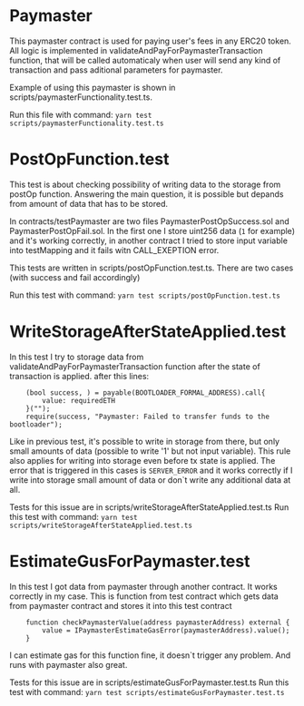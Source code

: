 # Paymaster
This paymaster contract is used for paying user's fees in any ERC20 token. All logic is implemented in validateAndPayForPaymasterTransaction function, that will be called automaticaly when user will send any kind of transaction and pass aditional parameters for paymaster.

Example of using this paymaster is shown in scripts/paymasterFunctionality.test.ts. 

Run this file with command:
    `yarn test scripts/paymasterFunctionality.test.ts` 

# PostOpFunction.test
This test is about checking possibility of writing data to the storage from postOp function.
Answering the main question, it is possible but depands from amount of data that has to be stored. 

In contracts/testPaymaster are two files PaymasterPostOpSuccess.sol and PaymasterPostOpFail.sol. In the first one I store uint256 data (`1` for example) and it's working correctly, in another contract I tried to store input variable into testMapping and it fails witn CALL_EXEPTION error.

This tests are written in scripts/postOpFunction.test.ts. There are two cases (with success and fail accordingly)

Run this test with command:
    `yarn test scripts/postOpFunction.test.ts`

# WriteStorageAfterStateApplied.test
In this test I try to storage data from validateAndPayForPaymasterTransaction function after the state of transaction is applied. 
after this lines:
```
    (bool success, ) = payable(BOOTLOADER_FORMAL_ADDRESS).call{
        value: requiredETH
    }("");
    require(success, "Paymaster: Failed to transfer funds to the bootloader");
```

Like in previous test, it's possible to write in storage from there, but only small amounts of data (possible to write '1' but not input variable). This rule also applies for writing into storage even before tx state is applied. The error that is triggered in this cases is `SERVER_ERROR`  and it works correctly if I write into storage small amount of data or don`t write any additional data at all.

Tests for this issue are in scripts/writeStorageAfterStateApplied.test.ts
Run this test with command:
    `yarn test scripts/writeStorageAfterStateApplied.test.ts`

# EstimateGusForPaymaster.test
In this test I got data from paymaster through another contract. It works correctly in my case. This is function from test contract which gets data from paymaster contract and stores it into this test contract
```
    function checkPaymasterValue(address paymasterAddress) external {
        value = IPaymasterEstimateGasError(paymasterAddress).value();
    }
```
I can estimate gas for this function fine, it doesn`t trigger any problem. And runs with paymaster also great.

Tests for this issue are in scripts/estimateGusForPaymaster.test.ts
Run this test with command:
    `yarn test scripts/estimateGusForPaymaster.test.ts`


